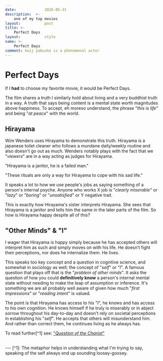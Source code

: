 ```yaml
---
date:             2025-05-31
description:  >-
    one of my top movies
layout:           post
title: >-
    Perfect Days    
layout:           style
name: >-
    Perfect Days
comment: koij yakusho is a phenomenal actor
---
```



# Perfect Days

If I **had** to choose my favorite movie, it would be Perfect Days.

The film shares a truth I similarly hold about living and a very buddhist truth in a way. A truth that says being content is a mental state worth magnitudes above happiness. To accept, eh moreso understand, the phrase "*this is life*" and being "*at peace*" with the world.

## Hirayama

Wim Wenders uses Hirayama to demonstrate this truth. Hirayama is a japanese toilet cleaner who follows a mundane daily/weekly routine and also doesn't go out as much. Wenders notably plays with the fact that we "*viewers*" are in a way acting as judges for Hirayama.

"Hirayama is a janitor, he is a failed man."

"These rituals are only a way for Hirayama to cope with his sad life."

It speaks a lot to how we use people's jobs as saying something of a person's internal psyche. Anyone who works X job is "*clearly miserable*" or "*lazy*" or "*boring*" or "*unsatisfied*" or Y negative trait. 

This is exactly how Hirayama's sister interprets Hirayama. She sees that Hirayama is a janitor and tells him the same in the later parts of the film. So how is Hirayama happy despite all of this?

## "Other Minds" & "I"

I wager that Hirayama is happy simply because he has accepted others will interpret him as such and simply moves on with his life. He doesn’t fight their perceptions, nor does he internalize them. He lives.

This speaks too key concept and a question in cognitive science, and somewhat in sociology as well; the concept of "*self*" or "*I*". A famous question that plays off that is the "*problem of other minds*". It asks the question of how you could **definitively know** a person's internal mental state without needing to make the leap of assumption or inference. It's something we are all probably well aware of given how much "*first impressions*" or "*reading intent*" is valued.

The point is that Hirayama has access to his "*I*", he knows and has access to his own cognition. He knows himself if he truly is miserably or in abject sorrow throughout his day-to-day and doesn't rely on societal perceptions in establishing his "*self*". He accepts that others will misunderstand him. And rather than correct them, he continues living as he always has.

To read further[^1] see: ["*Question of the Chariot*"](https://open.library.okstate.edu/introphilosophy/chapter/an-introduction-to-what-is-a-chariot-what-are-we/)

<br/>
---
[^1]: The metaphor helps in understanding what I'm trying to say, speaking of the self always end up sounding loosey-goosey.






